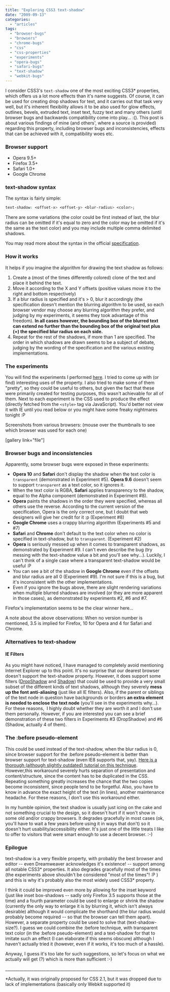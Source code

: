 ```yaml
---
title: "Exploring CSS3 text-shadow"
date: "2009-09-13"
categories:
  - "articles"
tags:
  - "browser-bugs"
  - "browsers"
  - "chrome-bugs"
  - "css"
  - "css-properties"
  - "experiments"
  - "opera-bugs"
  - "safari-bugs"
  - "text-shadow"
  - "webkit-bugs"
---
```


I consider CSS3's `text-shadow` one of the most exciting CSS3\* properties, which offers us a lot more effects than it's name suggests. Of course, it can be used for creating drop shadows for text, and it carries out that task very well, but it's inherent flexibility allows it to be also used for glow effects, outlines, bevels, extruded text, inset text, fuzzy text and many others (until browser bugs and backwards compatibility come into play... :(). This post is about various findings of mine (and others', where a source is provided) regarding this property, including browser bugs and inconsistencies, effects that can be achieved with it, compatibility woes etc.

### Browser support

- Opera 9.5+
- Firefox 3.5+
- Safari 1.0+
- Google Chrome

### text-shadow syntax

The syntax is fairly simple:

```css
text-shadow: <offset-x> <offset-y> <blur-radius> <color>;
```

There are some variations (the color could be first instead of last, the blur radius can be omitted if it's equal to zero and the color may be omitted if it's the same as the text color) and you may include multiple comma delimited shadows.

You may read more about the syntax in the official [specification](http://www.w3.org/TR/css3-text/#text-shadow).

### How it works

It helps if you imagine the algorithm for drawing the text shadow as follows:

1. Create a (most of the times differently colored) clone of the text and place it behind the text.
2. Move it according to the X and Y offsets (positive values move it to the right and bottom respectively)
3. If a blur radius is specified and it's > 0, blur it accordingly (the specification doesn't mention the blurring algorithm to be used, so each browser vendor may choose any blurring algorithm they prefer, and judging by my experiments, it seems they took advantage of this freedom). **In all cases however, the bounding box of the blurred text can extend no further than the bounding box of the original text plus (+) the specified blur radius on each side.**
4. Repeat for the rest of the shadows, if more than 1 are specified. The order in which shadows are drawn seems to be a subject of debate, judging by the wording of the specification and the various existing implementations.

### The experiments

You will find the experiments I performed [here](http://lea.verou.me/demos/text-shadow.html). I tried to come up with (or find) interesting uses of the property. I also tried to make some of them "pretty", so they could be useful to others, but given the fact that these were primarily created for testing purposes, this wasn't achievable for all of them. Next to each experiment is the CSS used to produce the effect (directly fetched from the `<style>` tag via JavaScript). You'd better not view it with IE until you read below or you might have some freaky nightmares tonight :P

Screenshots from various browsers: (mouse over the thumbnails to see which browser was used for each one)

\[gallery link="file"\]

### Browser bugs and inconsistencies

Apparently, some browser bugs were exposed in these experiments:

- **Opera 10** and **Safari** don't display the shadow when the text color is `transparent` (demonstrated in Experiment #5). **Opera 9.6** doesn't seem to support `transparent` as a text color, so it ignores it.
- When the text color is RGBA, **Safari** applies transparency to the shadow, equal to the Alpha component (demonstrated in Experiment #8).
- **Opera** paints the shadows in the order they were specified, whereas all others use the reverse. According to the current version of the specification, Opera is the only correct one, but I doubt that web designers will give her credit for it :p (Experiment #8)
- **Google Chrome** uses a crappy blurring algorithm (Experiments #5 and #7)
- **Safari** and **Chrome** don't default to the text color when no color is specified in text-shadow, but to `transparent`. (Experiment #2)
- **Opera** is seriously messed up when it comes to transparent shadows, as demonstrated by Experiment #9. I can't even describe the bug (try messing with the text-shadow value a bit and you'll see why...). Luckily, I can't think of a single case where a transparent text-shadow would be useful :P
- You can see a bit of the shadow in **Google Chrome** even if the offsets and blur radius are all 0 (Experiment #9). I'm not sure if this is a bug, but it's inconsistent with the other implementations.
- Even if you ignore the bugs above, there are slight rendering variations when multiple blurred shadows are involved (or they are more apparent in those cases), as demonstrated by experiments #2, #6 and #7.

Firefox's implementation seems to be the clear winner here...

A note about the above observations: When no version number is mentioned, 3.5 is implied for Firefox, 10 for Opera and 4 for Safari and Chrome.

### Alternatives to text-shadow

#### IE Filters

As you might have noticed, I have managed to completely avoid mentioning Internet Explorer up to this point. It's no surprise that our dearest browser doesn't support the text-shadow property. However, it does support some filters ([DropShadow](http://msdn.microsoft.com/en-us/library/ms532985%28VS.85%29.aspx) and [Shadow](http://msdn.microsoft.com/en-us/library/ms533086%28VS.85%29.aspx)) that could be used to provide a very small subset of the different kinds of text shadows, although they severely **mess up the font anti-aliasing** (just like all IE filters). Also, if the parent or siblings of the text node in question have backgrounds or borders **an extra element is needed to enclose the text node** (you'll see in the experiments why...). For these reasons,  I highly doubt whether they are worth it and I don't use them personally. However, if you are interested you can see a brief demonstration of these two filters in Experiments #3 (DropShadow) and #6 (Shadow, actually 4 of them).

### The :before pseudo-element

This could be used instead of the text-shadow, when the blur radius is 0, since browser support for the :before pseudo-element is better than browser support for text-shadow (even IE8 supports that, yay). [Here is a thorough (although slightly outdated) tutorial on this technique](http://www.workingwith.me.uk/articles/css/cross-browser-drop-shadows). However,this workaround severely hurts separation of presentation and content/structure, since the content has to be duplicated in the CSS. Repeating something greatly increases the chance that the two copies become inconsistent, since people tend to be forgetful. Also, you have to know in advance the exact height of the text (in lines), another maintenance headache. For these reasons, I don't use this workaround either.

In my humble opinion, the text shadow is usually just icing on the cake and not something crucial to the design, so it doesn't hurt if it won't show in some old and/or crappy browsers. It degrades gracefully in most cases (ok, you'll have to wait a few years before using it in ways that don't) so it doesn't hurt usability/accessibility either. It's just one of the little treats I like to offer to visitors that were smart enough to use a decent browser. :-)

### Epilogue

text-shadow is a very flexible property, with probably the best browser and editor -- even Dreamweaver acknowledges it's existence! -- support among all notable CSS3\* properties. It also degrades gracefully most of the times (the experiments above shouldn't be considered "most of the times"! :P ) and this is why it's probably also the most widely used CSS3\* property.

I think it could be improved even more by allowing for the inset keyword (just like inset box-shadows -- sadly only Firefox 3.5 supports those at the time) and a fourth parameter could be used to enlarge or shrink the shadow (currently the only way to enlarge it is by blurring it, which isn't always desirable) although it would complicate the shorthand (the blur radius would probably become required -- so that the browser can tell them apart). However, a separate property could be used to solve that (text-shadow-size?). I guess we could combine the :before technique, with transparent text color (in the :before pseudo-element) and a text-shadow for that to imitate such an effect (I can elaborate if this seems obscure) although I haven't actually tried it (however, even if it works, it's too much of a hassle).

Anyway, I guess it's too late for such suggestions, so let's focus on what we actually will get (?) which is more than sufficient :-)

\_\_\_\_\_\_\_\_\_\_\_\_\_\_\_\_\_\_\_\_\_\_\_\_\_\_\_\_\_\_\_\_\_\_\_\_\_\_\_\_\_\_\_\_\_\_\_\_\_\_\_\_\_\_\_\_\_\_\_\_\_\_

\*Actually, it was originally proposed for CSS 2.1, but it was dropped due to lack of implementations (basically only Webkit supported it)
